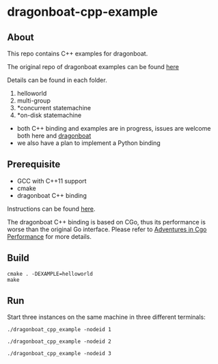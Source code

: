 # dragonboat-cpp-example

## About

This repo contains C++ examples for dragonboat.

The original repo of dragonboat examples can be found [here](https://github.com/lni/dragonboat-example)

Details can be found in each folder.

1. helloworld
2. multi-group
3. *concurrent statemachine
4. *on-disk statemachine

* both C++ binding and examples are in progress, issues are welcome both here and [dragonboat](https://github.com/lni/dragonboat)
* we also have a plan to implement a Python binding

## Prerequisite

- GCC with C++11 support
- cmake
- dragonboat C++ binding

Instructions can be found [here](https://github.com/lni/dragonboat). 

The dragonboat C++ binding is based on CGo, thus its performance is worse than the original Go interface. Please refer to [Adventures in Cgo Performance](https://about.sourcegraph.com/go/gophercon-2018-adventures-in-cgo-performance) for more details.


## Build

```shell
cmake . -DEXAMPLE=helloworld
make
```

## Run

Start three instances on the same machine in three different terminals:

```shell
./dragonboat_cpp_example -nodeid 1
```

```shell
./dragonboat_cpp_example -nodeid 2
```

```shell
./dragonboat_cpp_example -nodeid 3
```